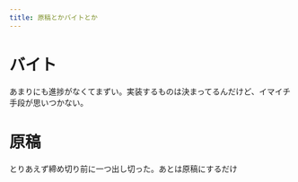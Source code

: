 ```yaml
---
title: 原稿とかバイトとか
---
```


# バイト

あまりにも進捗がなくてまずい。実装するものは決まってるんだけど、イマイチ手段が思いつかない。

# 原稿

とりあえず締め切り前に一つ出し切った。あとは原稿にするだけ